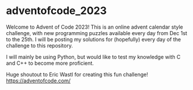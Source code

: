 # adventofcode_2023

Welcome to Advent of Code 2023! This is an online advent calendar style challenge, with new programming puzzles available every day from Dec 1st to the 25th. 
I will be posting my solutions for (hopefully) every day of the challenge to this repository.

I will mainly be using Python, but would like to test my knowledge with C and C++ to become more proficient.

Huge shoutout to Eric Wastl for creating this fun challenge!
https://adventofcode.com/

